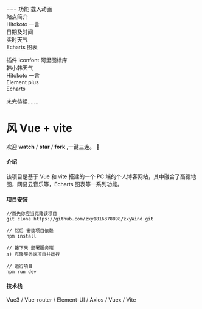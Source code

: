 ===
功能
载入动画</br>
站点简介</br>
Hitokoto 一言</br>
日期及时间</br>
实时天气</br>
Echarts 图表</br>

插件
iconfont 阿里图标库 </br>
韩小韩天气</br>
Hitokoto 一言</br>
Element plus</br>
Echarts</br>

未完待续.......

# 风 Vue + vite

####

欢迎 **watch** / **star** / **fork** ,一键三连。 :clap:

#### 介绍

该项目是基于 Vue 和 vite 搭建的一个 PC 端的个人博客网站，其中融合了高德地图，网易云音乐等，Echarts 图表等一系列功能。

#### 项目安装

```
//首先你应当克隆该项目
git clone https://github.com/zxy1816378898/zxyWind.git

// 然后 安装项目依赖
npm install

// 接下来 部署服务端
a) 克隆服务端项目并运行

// 运行项目
npm run dev
```

#### 技术栈

Vue3 /
Vue-router /
Element-UI /
Axios /
Vuex /
Vite


